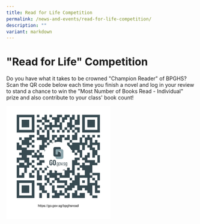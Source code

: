 ```yaml
---
title: Read for Life Competition
permalink: /news-and-events/read-for-life-competition/
description: ""
variant: markdown
---
```

# "Read for Life" Competition

Do you have what it takes to be crowned "Champion Reader" of BPGHS? Scan the QR code below each time you finish a novel and log in your review to stand a chance to win the "Most Number of Books Read - Individual" prize and also contribute to your class' book count!

<img src="/images/RFL%20QR.jpeg" style="width:55%">